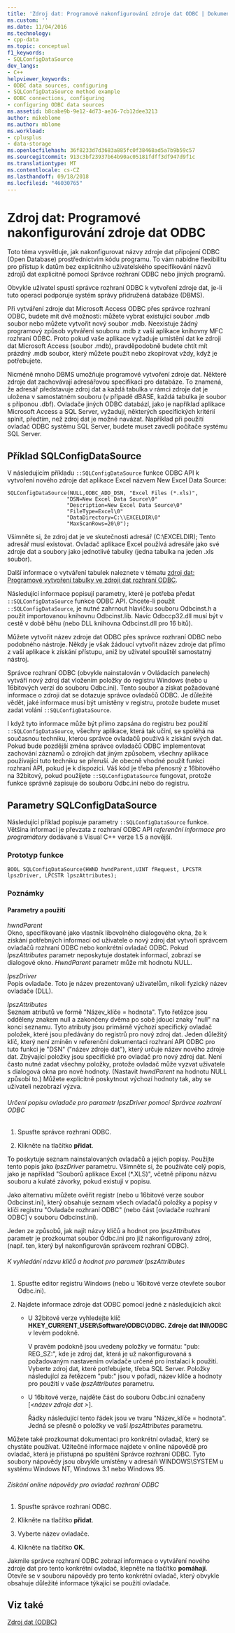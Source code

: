 ```yaml
---
title: 'Zdroj dat: Programové nakonfigurování zdroje dat ODBC | Dokumentace Microsoftu'
ms.custom: ''
ms.date: 11/04/2016
ms.technology:
- cpp-data
ms.topic: conceptual
f1_keywords:
- SQLConfigDataSource
dev_langs:
- C++
helpviewer_keywords:
- ODBC data sources, configuring
- SQLConfigDataSource method example
- ODBC connections, configuring
- configuring ODBC data sources
ms.assetid: b8cabe9b-9e12-4d73-ae36-7cb12dee3213
author: mikeblome
ms.author: mblome
ms.workload:
- cplusplus
- data-storage
ms.openlocfilehash: 36f8233d7d3683a885fc0f38468ad5a7b9b59c57
ms.sourcegitcommit: 913c3bf23937b64b90ac05181fdff3df947d9f1c
ms.translationtype: MT
ms.contentlocale: cs-CZ
ms.lasthandoff: 09/18/2018
ms.locfileid: "46030765"
---
```

# <a name="data-source-programmatically-configuring-an-odbc-data-source"></a>Zdroj dat: Programové nakonfigurování zdroje dat ODBC

Toto téma vysvětluje, jak nakonfigurovat názvy zdroje dat připojení ODBC (Open Database) prostřednictvím kódu programu. To vám nabídne flexibilitu pro přístup k datům bez explicitního uživatelského specifikování názvů zdrojů dat explicitně pomocí Správce rozhraní ODBC nebo jiných programů.  
  
Obvykle uživatel spustí správce rozhraní ODBC k vytvoření zdroje dat, je-li tuto operaci podporuje systém správy přidružená databáze (DBMS).  
  
Při vytváření zdroje dat Microsoft Access ODBC přes správce rozhraní ODBC, budete mít dvě možnosti: můžete vybrat existující soubor .mdb soubor nebo můžete vytvořit nový soubor .mdb. Neexistuje žádný programový způsob vytváření souboru .mdb z vaší aplikace knihovny MFC rozhraní ODBC. Proto pokud vaše aplikace vyžaduje umístění dat ke zdroji dat Microsoft Access (soubor .mdb), pravděpodobně budete chtít mít prázdný .mdb soubor, který můžete použít nebo zkopírovat vždy, když je potřebujete.  
  
Nicméně mnoho DBMS umožňuje programové vytvoření zdroje dat. Některé zdroje dat zachovávají adresářovou specifikaci pro databáze. To znamená, že adresář představuje zdroj dat a každá tabulka v rámci zdroje dat je uložena v samostatném souboru (v případě dBASE, každá tabulka je soubor s příponou .dbf). Ovladače jiných ODBC databází, jako je například aplikace Microsoft Access a SQL Server, vyžadují, některých specifických kritérií splnit, předtím, než zdroj dat je možné navázat. Například při použití ovladač ODBC systému SQL Server, budete muset zavedli počítače systému SQL Server.  
  
##  <a name="_core_sqlconfigdatasource_example"></a> Příklad SQLConfigDataSource  

V následujícím příkladu `::SQLConfigDataSource` funkce ODBC API k vytvoření nového zdroje dat aplikace Excel názvem New Excel Data Source:  
  
```  
SQLConfigDataSource(NULL,ODBC_ADD_DSN, "Excel Files (*.xls)",   
                   "DSN=New Excel Data Source\0"   
                   "Description=New Excel Data Source\0"   
                   "FileType=Excel\0"   
                   "DataDirectory=C:\\EXCELDIR\0"   
                   "MaxScanRows=20\0");  
```  
  
Všimněte si, že zdroj dat je ve skutečnosti adresář (C:\EXCELDIR); Tento adresář musí existovat. Ovladač aplikace Excel používá adresáře jako své zdroje dat a soubory jako jednotlivé tabulky (jedna tabulka na jeden .xls soubor).  
  
Další informace o vytváření tabulek naleznete v tématu [zdroj dat: Programové vytvoření tabulky ve zdroji dat rozhraní ODBC](../../data/odbc/data-source-programmatically-creating-a-table-in-an-odbc-data-source.md).  
  
Následující informace popisují parametry, které je potřeba předat `::SQLConfigDataSource` funkce ODBC API. Chcete-li použít `::SQLConfigDataSource`, je nutné zahrnout hlavičku souboru Odbcinst.h a použít importovanou knihovnu Odbcinst.lib. Navíc Odbccp32.dll musí být v cestě v době běhu (nebo DLL knihovna Odbcinst.dll pro 16 bitů).  
  
Můžete vytvořit název zdroje dat ODBC přes správce rozhraní ODBC nebo podobného nástroje. Někdy je však žádoucí vytvořit název zdroje dat přímo z vaší aplikace k získání přístupu, aniž by uživatel spouštěl samostatný nástroj.  
  
Správce rozhraní ODBC (obvykle nainstalován v Ovládacích panelech) vytváří nový zdroj dat vložením položky do registru Windows (nebo u 16bitových verzí do souboru Odbc.ini). Tento soubor a získat požadované informace o zdroji dat se dotazuje správce ovladačů ODBC. Je důležité vědět, jaké informace musí být umístěny v registru, protože budete muset zadat volání `::SQLConfigDataSource`.  
  
I když tyto informace může být přímo zapsána do registru bez použití `::SQLConfigDataSource`, všechny aplikace, která tak učiní, se spoléhá na současnou techniku, kterou správce ovladačů používá k získání svých dat. Pokud bude pozdější změna správce ovladačů ODBC implementovat zachování záznamů o zdrojích dat jiným způsobem, všechny aplikace používající tuto techniku se přeruší. Je obecně vhodné použít funkci rozhraní API, pokud je k dispozici. Váš kód je třeba přenosný z 16bitového na 32bitový, pokud použijete `::SQLConfigDataSource` fungovat, protože funkce správně zapisuje do souboru Odbc.ini nebo do registru.  
  
##  <a name="_core_sqlconfigdatasource_parameters"></a> Parametry SQLConfigDataSource  

Následující příklad popisuje parametry `::SQLConfigDataSource` funkce. Většina informací je převzata z rozhraní ODBC API *referenční informace pro programátory* dodávané s Visual C++ verze 1.5 a novější.  
  
###  <a name="_core_function_prototype"></a> Prototyp funkce  
  
```  
BOOL SQLConfigDataSource(HWND hwndParent,UINT fRequest, LPCSTR lpszDriver, LPCSTR lpszAttributes);  
```  
  
### <a name="remarks"></a>Poznámky  
  
####  <a name="_core_parameters_and_usage"></a> Parametry a použití  

*hwndParent*<br/>
Okno, specifikované jako vlastník libovolného dialogového okna, že k získání potřebných informací od uživatele o nový zdroj dat vytvoří správcem ovladačů rozhraní ODBC nebo konkrétní ovladač ODBC. Pokud *lpszAttributes* parametr neposkytuje dostatek informací, zobrazí se dialogové okno. *HwndParent* parametr může mít hodnotu NULL.  
  
*lpszDriver*<br/>
Popis ovladače. Toto je název prezentovaný uživatelům, nikoli fyzický název ovladače (DLL).  
  
*lpszAttributes*<br/>
Seznam atributů ve formě "Název_klíče = hodnota". Tyto řetězce jsou odděleny znakem null a zakončeny dvěma po sobě jdoucí znaky "null" na konci seznamu. Tyto atributy jsou primárně výchozí specifický ovladač položek, které jsou předávány do registrů pro nový zdroj dat. Jeden důležitý klíč, který není zmíněn v referenční dokumentaci rozhraní API ODBC pro tuto funkci je "DSN" ("název zdroje dat"), který určuje název nového zdroje dat. Zbývající položky jsou specifické pro ovladač pro nový zdroj dat. Není často nutné zadat všechny položky, protože ovladač může vyzvat uživatele s dialogová okna pro nové hodnoty. (Nastavit *hwndParent* na hodnotu NULL způsobí to.) Můžete explicitně poskytnout výchozí hodnoty tak, aby se uživateli nezobrazí výzva.  
  
###### <a name="to-determine-the-description-of-a-driver-for-the-lpszdriver-parameter-using-odbc-administrator"></a>Určení popisu ovladače pro parametr lpszDriver pomocí Správce rozhraní ODBC  
  
1. Spusťte správce rozhraní ODBC.  
  
1. Klikněte na tlačítko **přidat**.  
  
To poskytuje seznam nainstalovaných ovladačů a jejich popisy. Použijte tento popis jako *lpszDriver* parametru. Všimněte si, že používáte celý popis, jako je například "Souborů aplikace Excel (*.XLS)", včetně příponu názvu souboru a kulaté závorky, pokud existují v popisu.  
  
Jako alternativu můžete ověřit registr (nebo u 16bitové verze soubor Odbcinst.ini), který obsahuje seznam všech ovladačů položky a popisy v klíči registru "Ovladače rozhraní ODBC" (nebo část [ovladače rozhraní ODBC] v souboru Odbcinst.ini).  
  
Jeden ze způsobů, jak najít názvy klíčů a hodnot pro *lpszAttributes* parametr je prozkoumat soubor Odbc.ini pro již nakonfigurovaný zdroj, (např. ten, který byl nakonfigurován správcem rozhraní ODBC).  
  
###### <a name="to-find-keynames-and-values-for-the-lpszattributes-parameter"></a>K vyhledání názvu klíčů a hodnot pro parametr lpszAttributes  
  
1. Spusťte editor registru Windows (nebo u 16bitové verze otevřete soubor Odbc.ini).  
  
1. Najdete informace zdroje dat ODBC pomocí jedné z následujících akcí:  
  
    -   U 32bitové verze vyhledejte klíč **HKEY_CURRENT_USER\Software\ODBC\ODBC. Zdroje dat INI\ODBC** v levém podokně.  
  
         V pravém podokně jsou uvedeny položky ve formátu: "pub: REG_SZ:*<data source name>*", kde *<data source name>* je zdroj dat, která je už nakonfigurovaná s požadovaným nastavením ovladače určené pro instalaci k použití. Vyberte zdroj dat, které potřebujete, třeba SQL Server. Položky následující za řetězcem "pub:" jsou v pořadí, název klíče a hodnoty pro použití v vaše *lpszAttributes* parametru.  
  
    -   U 16bitové verze, najděte část do souboru Odbc.ini označeny [*\<název zdroje dat >*].  
  
         Řádky následující tento řádek jsou ve tvaru "Název_klíče = hodnota". Jedná se přesně o položky ve vaší *lpszAttributes* parametru.  
  
Můžete také prozkoumat dokumentaci pro konkrétní ovladač, který se chystáte používat. Užitečné informace najdete v online nápovědě pro ovladač, která je přístupná po spuštění Správce rozhraní ODBC. Tyto soubory nápovědy jsou obvykle umístěny v adresáři WINDOWS\SYSTEM u systému Windows NT, Windows 3.1 nebo Windows 95.  
  
###### <a name="to-obtain-online-help-for-your-odbc-driver"></a>Získání online nápovědy pro ovladač rozhraní ODBC  
  
1. Spusťte správce rozhraní ODBC.  
  
1. Klikněte na tlačítko **přidat**.  
  
1. Vyberte název ovladače.  
  
1. Klikněte na tlačítko **OK**.  
  
Jakmile správce rozhraní ODBC zobrazí informace o vytváření nového zdroje dat pro tento konkrétní ovladač, klepněte na tlačítko **pomáhají**. Otevře se v souboru nápovědy pro tento konkrétní ovladač, který obvykle obsahuje důležité informace týkající se použití ovladače.  
  
## <a name="see-also"></a>Viz také  

[Zdroj dat (ODBC)](../../data/odbc/data-source-odbc.md)